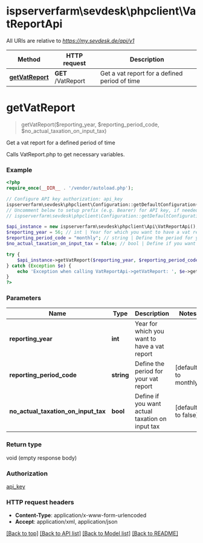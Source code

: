 # ispserverfarm\sevdesk\phpclient\VatReportApi

All URIs are relative to *https://my.sevdesk.de/api/v1*

Method | HTTP request | Description
------------- | ------------- | -------------
[**getVatReport**](VatReportApi.md#getVatReport) | **GET** /VatReport | Get a vat report for a defined period of time


# **getVatReport**
> getVatReport($reporting_year, $reporting_period_code, $no_actual_taxation_on_input_tax)

Get a vat report for a defined period of time

Calls VatReport.php to get necessary variables.

### Example
```php
<?php
require_once(__DIR__ . '/vendor/autoload.php');

// Configure API key authorization: api_key
ispserverfarm\sevdesk\phpclient\Configuration::getDefaultConfiguration()->setApiKey('token', 'YOUR_API_KEY');
// Uncomment below to setup prefix (e.g. Bearer) for API key, if needed
// ispserverfarm\sevdesk\phpclient\Configuration::getDefaultConfiguration()->setApiKeyPrefix('token', 'Bearer');

$api_instance = new ispserverfarm\sevdesk\phpclient\Api\VatReportApi();
$reporting_year = 56; // int | Year for which you want to have a vat report
$reporting_period_code = "monthly"; // string | Define the period for your vat report
$no_actual_taxation_on_input_tax = false; // bool | Define if you want actual taxation on input tax

try {
    $api_instance->getVatReport($reporting_year, $reporting_period_code, $no_actual_taxation_on_input_tax);
} catch (Exception $e) {
    echo 'Exception when calling VatReportApi->getVatReport: ', $e->getMessage(), PHP_EOL;
}
?>
```

### Parameters

Name | Type | Description  | Notes
------------- | ------------- | ------------- | -------------
 **reporting_year** | **int**| Year for which you want to have a vat report |
 **reporting_period_code** | **string**| Define the period for your vat report | [default to monthly]
 **no_actual_taxation_on_input_tax** | **bool**| Define if you want actual taxation on input tax | [default to false]

### Return type

void (empty response body)

### Authorization

[api_key](../../README.md#api_key)

### HTTP request headers

 - **Content-Type**: application/x-www-form-urlencoded
 - **Accept**: application/xml, application/json

[[Back to top]](#) [[Back to API list]](../../README.md#documentation-for-api-endpoints) [[Back to Model list]](../../README.md#documentation-for-models) [[Back to README]](../../README.md)

